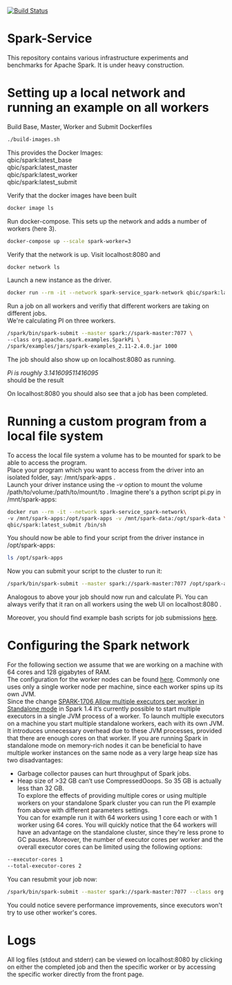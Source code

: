 [![Build Status](https://travis-ci.com/qbicsoftware/spark-service.svg?branch=master)](https://travis-ci.com/qbicsoftware/spark-service)
# Spark-Service
This repository contains various infrastructure experiments and benchmarks for Apache Spark. It is under heavy construction.

# Setting up a local network and running an example on all workers
Build Base, Master, Worker and Submit Dockerfiles 
```bash
./build-images.sh 
```     
This provides the Docker Images:    
qbic/spark:latest_base    
qbic/spark:latest_master    
qbic/spark:latest_worker    
qbic/spark:latest_submit

Verify that the docker images have been built
```bash
docker image ls
```

Run docker-compose. This sets up the network and adds a number of workers (here 3).
```bash
docker-compose up --scale spark-worker=3
```

Verify that the network is up. Visit localhost:8080 and
```bash
docker network ls
```

Launch a new instance as the driver.
```bash
docker run --rm -it --network spark-service_spark-network qbic/spark:latest_submit /bin/sh
```

Run a job on all workers and verifiy that different workers are taking on different jobs.    
We're calculating PI on three workers.
```bash
/spark/bin/spark-submit --master spark://spark-master:7077 \
--class org.apache.spark.examples.SparkPi \
/spark/examples/jars/spark-examples_2.11-2.4.0.jar 1000
```
The job should also show up on localhost:8080 as running.

*Pi is roughly 3.141609511416095*    
should be the result

On localhost:8080 you should also see that a job has been completed.

# Running a custom program from a local file system
To access the local file system a volume has to be mounted for spark to be able to access the program.    
Place your program which you want to access from the driver into an isolated folder, say: /mnt/spark-apps .           
Launch your driver instance using the *-v* option to mount the volume /path/to/volume:/path/to/mount/to . Imagine there's a python script pi.py in /mnt/spark-apps:    
```bash
docker run --rm -it --network spark-service_spark-network\
-v /mnt/spark-apps:/opt/spark-apps -v /mnt/spark-data:/opt/spark-data \
qbic/spark:latest_submit /bin/sh
```

You should now be able to find your script from the driver instance in /opt/spark-apps:    
```bash
ls /opt/spark-apps
```

Now you can submit your script to the cluster to run it:
```bash
/spark/bin/spark-submit --master spark://spark-master:7077 /opt/spark-apps/pi.py 1000
```

Analogous to above your job should now run and calculate Pi. You can always verify that it ran on all workers using the web UI on localhost:8080 .

Moreover, you should find example bash scripts for job submissions [here](spark-submit).

# Configuring the Spark network
For the following section we assume that we are working on a machine with 64 cores and 128 gigabytes of RAM.     
The configuration for the worker nodes can be found [here](env/spark-worker.sh). Commonly one uses only a single worker node per machine, since each worker spins up its own JVM.    
Since the change [SPARK-1706 Allow multiple executors per worker in Standalone mode](https://issues.apache.org/jira/browse/SPARK-1706) in Spark 1.4 it’s currently possible to start multiple executors in a single JVM process of a worker.
To launch multiple executors on a machine you start multiple standalone workers, each with its own JVM. It introduces unnecessary overhead due to these JVM processes, provided that there are enough cores on that worker. If you are running Spark in standalone mode on memory-rich nodes it can be beneficial to have multiple worker instances on the same node as a very large heap size has two disadvantages:    
- Garbage collector pauses can hurt throughput of Spark jobs.    
- Heap size of >32 GB can’t use CompressedOoops. So 35 GB is actually less than 32 GB.    
To explore the effects of providing multiple cores or using multiple workers on your standalone Spark cluster you can run the PI example from above with different parameters settings.    
You can for example run it with 64 workers using 1 core each or with 1 worker using 64 cores. You will quickly notice that the 64 workers will have an advantage on the standalone cluster, since they're less prone to GC pauses. Moreover, the number of executor cores per worker and the overall executor cores can be limited using the following options:
```bash
--executor-cores 1
--total-executor-cores 2
```
You can resubmit your job now:
```bash
/spark/bin/spark-submit --master spark://spark-master:7077 --class org.apache.spark.examples.SparkPi --executor-cores 1 --total-executor-cores 2 /spark/examples/jars/spark-examples_2.11-2.4.0.jar 5000
```
You could notice severe performance improvements, since executors won't try to use other worker's cores.

# Logs
All log files (stdout and stderr) can be viewed on localhost:8080 by clicking on either the completed job and then the specific worker or by accessing the specific worker directly from the front page.





